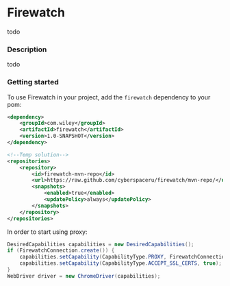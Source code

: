 # Firewatch
todo

### Description
todo

### Getting started
To use Firewatch in your project, add the `firewatch` dependency to your pom:

```xml
<dependency>
    <groupId>com.wiley</groupId>
    <artifactId>firewatch</artifactId>
    <version>1.0-SNAPSHOT</version>
</dependency>

<!--Temp solution-->
<repositories>
    <repository>
        <id>firewatch-mvn-repo</id>
        <url>https://raw.github.com/cyberspaceru/firewatch/mvn-repo/</url>
        <snapshots>
            <enabled>true</enabled>
            <updatePolicy>always</updatePolicy>
        </snapshots>
    </repository>
</repositories>
```
In order to start using proxy:
```java
DesiredCapabilities capabilities = new DesiredCapabilities();
if (FirewatchConnection.create()) {  
    capabilities.setCapability(CapabilityType.PROXY, FirewatchConnection.createSeleniumProxy());
    capabilities.setCapability(CapabilityType.ACCEPT_SSL_CERTS, true);  
}
WebDriver driver = new ChromeDriver(capabilities);
```
